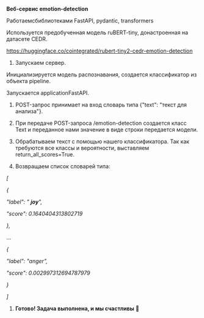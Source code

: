 **Веб-сервис emotion-detection**

Работаемсбиблиотеками FastAPI, pydantic, transformers

Используется предобученная модель ruBERT-tiny, донастроенная на датасете CEDR.

https://huggingface.co/cointegrated/rubert-tiny2-cedr-emotion-detection

1. Запускаем сервер.

Инициализируется модель распознавания, создается классификатор из объекта pipeline.

Запускается applicationFastAPI.

1. POST-запрос принимает на вход словарь типа {&quot;text&quot;: &quot;текст для анализа&quot;}.

1. При передаче POST-запроса /emotion-detection создается класс Text и переданное нами значение в виде строки передается модели.

1. Обрабатываем текст с помощью нашего классификатора. Так как требуются все классы и вероятности, выставляем return\_all\_scores=True.

1. Возвращаем список словарей типа:

_[_

_{_

_&quot;label&quot;: &quot; __joy__&quot;,_

_&quot;score&quot;: 0.1640404313802719_

_},_

…

_{_

_&quot;label&quot;: &quot;anger&quot;,_

_&quot;score&quot;: 0.002997312694787979_

_}_

_]_

1. **Готово! Задача выполнена, и мы счастливы**  **🥳**